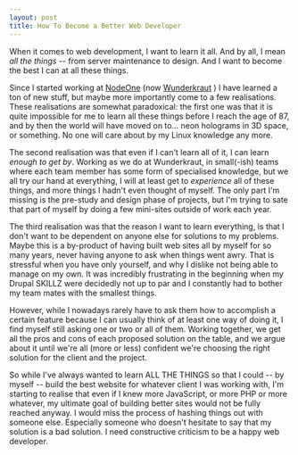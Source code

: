 ```yaml
---
layout: post
title: How To Become a Better Web Developer
---
```


When it comes to web development, I want to learn it all. And by all, I mean *all the things* -- from server maintenance to design. And I want to become the best I can at all these things.

Since I started working at [NodeOne](http://nodeone.se) (now [Wunderkraut](http://wunderkraut.se) ) I have learned a ton of new stuff, but maybe more importantly come to a few realisations. These realisations are somewhat paradoxical: the first one was that it is quite impossible for me to learn all these things before I reach the age of 87, and by then the world will have moved on to... neon holograms in 3D space, or something. No one will care about by my Linux knowledge any more.

The second realisation was that even if I can't learn all of it, I can learn *enough to get by*. Working as we do at Wunderkraut, in small(-ish) teams where each team member has some form of specialised knowledge, but we all try our hand at everything, I will at least get to *experience* all of these things, and more things I hadn't even thought of myself. The only part I'm missing is the pre-study and design phase of projects, but I'm trying to sate that part of myself by doing a few mini-sites outside of work each year.

The third realisation was that the reason I want to learn everything, is that I don't want to be dependent on anyone else for solutions to my problems. Maybe this is a by-product of having built web sites all by myself for so many years, never having anyone to ask when things went awry. That is stressful when you have only yourself, and why I dislike not being able to manage on my own. It was incredibly frustrating in the beginning when my Drupal SKILLZ were decidedly not up to par and I constantly had to bother my team mates with the smallest things.

However, while I nowadays rarely have to ask them how to accomplish a certain feature because I can usually think of at least one way of doing it, I find myself still asking one or two or all of them. Working together, we get all the pros and cons of each proposed solution on the table, and we argue about it until we're all (more or less) confident we're choosing the right solution for the client and the project.

So while I've always wanted to learn ALL THE THINGS so that I could -- by myself -- build the best website for whatever client I was working with, I'm starting to realise that even if I knew more JavaScript, or more PHP or more whatever, my ultimate goal of building better sites would not be fully reached anyway. I would miss the process of hashing things out with someone else. Especially someone who doesn't hesitate to say that my solution is a bad solution. I need constructive criticism to be a happy web developer.
